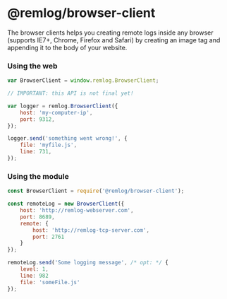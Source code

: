 # @remlog/browser-client

The browser clients helps you creating remote logs inside any browser (supports IE7+, Chrome, Firefox and Safari) by creating an image tag
and appending it to the body of your website.

### Using the web

```js
var BrowserClient = window.remlog.BrowserClient;
```

```js
// IMPORTANT: this API is not final yet!

var logger = remlog.BrowserClient({
    host: 'my-computer-ip',
    port: 9312,
});

logger.send('something went wrong!', {
    file: 'myfile.js',
    line: 731,
});
```

### Using the module

```js
const BrowserClient = require('@remlog/browser-client');

const remoteLog = new BrowserClient({
	host: 'http://remlog-webserver.com',
	port: 8689,
	remote: {
		host: 'http://remlog-tcp-server.com',
		port: 2761
	}
});

remoteLog.send('Some logging message', /* opt: */ {
	level: 1,
	line: 982
	file: 'someFile.js'
});
```
